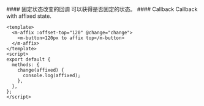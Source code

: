 <cn>
#### 固定状态改变的回调
可以获得是否固定的状态。
</cn>

<us>
#### Callback
Callback with affixed state.
</us>

```vue
<template>
  <m-affix :offset-top="120" @change="change">
    <m-button>120px to affix top</m-button>
  </m-affix>
</template>
<script>
export default {
  methods: {
    change(affixed) {
      console.log(affixed);
    },
  },
};
</script>
```

